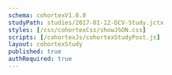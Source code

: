 ```yaml
---
schema: cohortexV1.0.0
studyPath: studies/2017-01-12-DCV-Study.jctx
styles: [/css/cohortexCss/showJSON.css]
scripts: [/cohortexJs/cohortexStudyPost.js]
layout: cohortexStudy
published: true
authRequired: true
---
```


